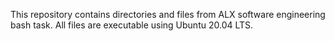 This repository contains directories and files from ALX software engineering bash task.
All files are executable using Ubuntu 20.04 LTS.
